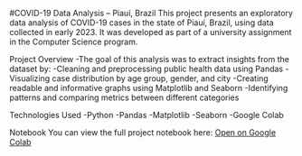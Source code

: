 #COVID-19 Data Analysis – Piauí, Brazil
This project presents an exploratory data analysis of COVID-19 cases in the state of Piauí, Brazil, using data collected in early 2023. It was developed as part of a university assignment in the Computer Science program.

Project Overview
-The goal of this analysis was to extract insights from the dataset by:
-Cleaning and preprocessing public health data using Pandas
-Visualizing case distribution by age group, gender, and city
-Creating readable and informative graphs using Matplotlib and Seaborn
-Identifying patterns and comparing metrics between different categories

Technologies Used
-Python
-Pandas
-Matplotlib
-Seaborn
-Google Colab

Notebook
You can view the full project notebook here:
[Open on Google Colab](https://colab.research.google.com/drive/1CV095Aim-kGCaxL1h9QCIICY8qXH763O?usp=sharing)
